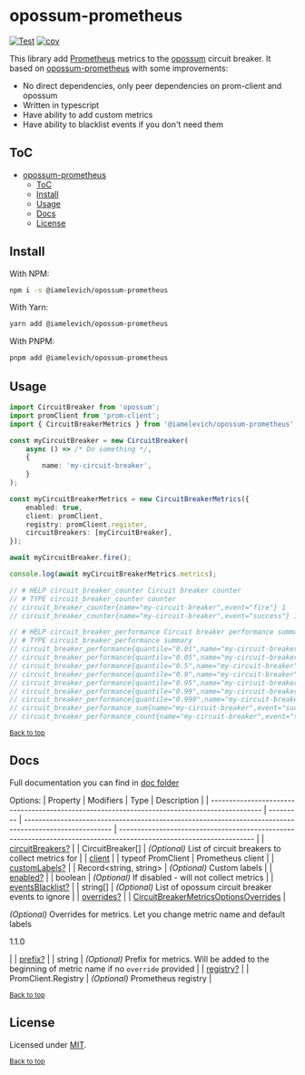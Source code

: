# opossum-prometheus

[![Test](https://github.com/iamelevich/opossum-prometheus/actions/workflows/test.yml/badge.svg)](https://github.com/iamelevich/opossum-prometheus/actions/workflows/test.yml)
[![cov](https://iamelevich.github.io/opossum-prometheus/badges/coverage.svg)](https://github.com/iamelevich/opossum-prometheus/actions)

This library add [Prometheus](https://prometheus.io/) metrics to the [opossum](https://github.com/nodeshift/opossum) circuit breaker. It based on [opossum-prometheus](https://github.com/nodeshift/opossum-prometheus) with some improvements:

- No direct dependencies, only peer dependencies on prom-client and opossum
- Written in typescript
- Have ability to add custom metrics
- Have ability to blacklist events if you don't need them

## ToC

- [opossum-prometheus](#opossum-prometheus)
  - [ToC](#toc)
  - [Install](#install)
  - [Usage](#usage)
  - [Docs](#docs)
  - [License](#license)

## Install

With NPM:

```sh
npm i -s @iamelevich/opossum-prometheus
```

With Yarn:

```sh
yarn add @iamelevich/opossum-prometheus
```

With PNPM:

```sh
pnpm add @iamelevich/opossum-prometheus
```

## Usage

```ts
import CircuitBreaker from 'opossum';
import promClient from 'prom-client';
import { CircuitBreakerMetrics } from '@iamelevich/opossum-prometheus';

const myCircuitBreaker = new CircuitBreaker(
    async () => /* Do something */,
    {
        name: 'my-circuit-breaker',
    }
);

const myCircuitBreakerMetrics = new CircuitBreakerMetrics({
    enabled: true,
    client: promClient,
    registry: promClient.register,
    circuitBreakers: [myCircuitBreaker],
});

await myCircuitBreaker.fire();

console.log(await myCircuitBreakerMetrics.metrics);

// # HELP circuit_breaker_counter Circuit breaker counter
// # TYPE circuit_breaker_counter counter
// circuit_breaker_counter{name="my-circuit-breaker",event="fire"} 1
// circuit_breaker_counter{name="my-circuit-breaker",event="success"} 1

// # HELP circuit_breaker_performance Circuit breaker performance summary
// # TYPE circuit_breaker_performance summary
// circuit_breaker_performance{quantile="0.01",name="my-circuit-breaker",event="success"} 0
// circuit_breaker_performance{quantile="0.05",name="my-circuit-breaker",event="success"} 0
// circuit_breaker_performance{quantile="0.5",name="my-circuit-breaker",event="success"} 0
// circuit_breaker_performance{quantile="0.9",name="my-circuit-breaker",event="success"} 0
// circuit_breaker_performance{quantile="0.95",name="my-circuit-breaker",event="success"} 0
// circuit_breaker_performance{quantile="0.99",name="my-circuit-breaker",event="success"} 0
// circuit_breaker_performance{quantile="0.999",name="my-circuit-breaker",event="success"} 0
// circuit_breaker_performance_sum{name="my-circuit-breaker",event="success"} 0
// circuit_breaker_performance_count{name="my-circuit-breaker",event="success"} 1

```

<sub>[Back to top](#toc)</sub>

## Docs

Full documentation you can find in [doc folder](./doc/opossum-prometheus.md)

Options:
| Property | Modifiers | Type | Description |
| -------------------------------------------------------------------------------------------- | --------- | ------------------------------------------------------------------------------------------------------ | ------------------------------------------------------------------------------------------------------------------- |
| [circuitBreakers?](./doc/opossum-prometheus.circuitbreakermetricsoptions.circuitbreakers.md) | | CircuitBreaker\[\] | _(Optional)_ List of circuit breakers to collect metrics for |
| [client](./doc/opossum-prometheus.circuitbreakermetricsoptions.client.md) | | typeof PromClient | Prometheus client |
| [customLabels?](./doc/opossum-prometheus.circuitbreakermetricsoptions.customlabels.md) | | Record&lt;string, string&gt; | _(Optional)_ Custom labels |
| [enabled?](./doc/opossum-prometheus.circuitbreakermetricsoptions.enabled.md) | | boolean | _(Optional)_ If disabled - will not collect metrics |
| [eventsBlacklist?](./doc/opossum-prometheus.circuitbreakermetricsoptions.eventsblacklist.md) | | string\[\] | _(Optional)_ List of opossum circuit breaker events to ignore |
| [overrides?](./doc/opossum-prometheus.circuitbreakermetricsoptions.overrides.md) | | [CircuitBreakerMetricsOptionsOverrides](./opossum-prometheus.circuitbreakermetricsoptionsoverrides.md) | <p>_(Optional)_ Overrides for metrics. Let you change metric name and default labels</p><p> 1.1.0</p> |
| [prefix?](./doc/opossum-prometheus.circuitbreakermetricsoptions.prefix.md) | | string | _(Optional)_ Prefix for metrics. Will be added to the beginning of metric name if no <code>override</code> provided |
| [registry?](./doc/opossum-prometheus.circuitbreakermetricsoptions.registry.md) | | PromClient.Registry | _(Optional)_ Prometheus registry |

<sub>[Back to top](#toc)</sub>

## License

Licensed under [MIT](./LICENSE).

<sub>[Back to top](#toc)</sub>
